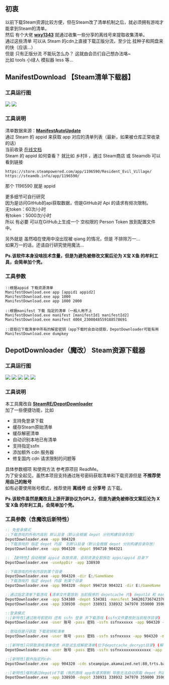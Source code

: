 ## 初衷  
以前下载Steam资源比较方便，但在Steam改了清单机制之后，就必须拥有游戏才能拿到Steam的清单。  
然后 有个大佬 **[wxy1343](https://github.com/wxy1343)** 就通过收集一些分享的离线号来提取收集清单。  
通过这些清单 可以从 Steam 的cdn上直接下载正版分流，至少比 挂种子和网盘来的快（应该...）  
但是 只有正版分流 不能玩怎么办？ 这就由会员们自己想办法咯~  
比如 tools 小绿人 模拟器 less 等...   

## ManifestDownload 【Steam清单下载器】
### 工具运行图  
![](m1.png)
![](m2.png)

### 工具说明  
清单数据来源：**[ManifestAutoUpdate](https://github.com/wxy1343/ManifestAutoUpdate)**  
通过 Steam 的 appid 来获取 app 对应的清单列表（最新，如果被仓库正常收录的话）  
当前收录 [在线文档](https://docs.google.com/spreadsheets/d/1tS-Tar11TAqnlaeh4c7kHJq-vHF8QiQ-EtcEy5NO8a8)  
Steam 的 appid 如何查看？
就比如 乡村8 ，通过 Steam商店 或 Steamdb 可以看到链接
```
https://store.steampowered.com/app/1196590/Resident_Evil_Village/  
https://steamdb.info/app/1196590/  
```
那个 1196590 就是 appid

更多细节可自行研究  
因为是访问GitHub的api获取数据，但是GitHub对 Api 的请求有频次限制。  
无token：60次/小时  
有token：5000次/小时  
所以 有必要 可以在GitHub上生成一个 空权限的 Person Token 放到配置文件中。

另外就是 虽然咱在使用中没出现被 qiang 的情况，但是 不排除万一...  
如果万一的话，还请自行研究使用魔法...  

**Ps.该软件本身没啥技术含量，但是为避免被修改文案后沦为 X宝 X鱼 的牟利工具，会简单加个壳。**

### 工具参数
```dos
::根据appid 下载资源清单
ManifestDownload.exe app [appid1 appid2]
ManifestDownload.exe app 1000
ManifestDownload.exe app 1000 2000

::根据manifest 下载 指定的清单（一般人用不上
ManifestDownload.exe manifest [manifestId1 manifestId2]
ManifestDownload.exe manifest 4004_2300048559188578691

::提取已下载清单中所有的解密密钥（app下载时会自动提取，DepotDownloader可能有用
ManifestDownload.exe dumpkey
```

## DepotDownloader（魔改） Steam资源下载器
### 工具运行图
![](d1.png)
![](d2.png)
![](d3.png)
![](d4.png)
![](d5.png)
### 工具说明
本工具魔改自 **[SteamRE/DepotDownloader](https://github.com/SteamRE/DepotDownloader)**  
加了一些便捷功能，比如
* 支持免登录下载  
* 缓存Steam原始清单
* 缓存解密清单
* 自动识别本地已有清单
* 支持指定ssfn 
* 添加额外 cdn 服务器
* 修复国内 cdn 请求限制的问题等

具体参数细项 和使用方法 参考原项目 ReadMe。  
为了安全起见，虽然本项目支持通过账号密码获取清单和下载资源但是 **不推荐使用自己的账号**  
如有必要使用账号模式，推荐使用 **离线号** 或 **分享号** 去下载。

**Ps.该软件虽然是魔改且上游开源协议为GPL2，但是为避免被修改文案后沦为 X宝 X鱼 的牟利工具，会简单加个壳。**

### 工具参数（含魔改后新特性）
```cmd
:: 免登录模式
::下载游戏的所有内容到 默认目录（默认会根据 depot 分别构建目录存放）
DepotDownloader.exe -app 904320
::下载游戏的 指定 depot 内容  到默认目录（默认会根据 depot 分别构建目录存放）
DepotDownloader.exe -app 904320 -depot 994710 904321

:: 【新特性】自动根据 appid 存放资源，会将资源全部放在 apps/appid 目录下
DepotDownloader.exe -useAppDir -app 338930

::下载游戏的所有内容到某个目录
DepotDownloader.exe -app 904320 -dir E:/GameName
::下载游戏的 指定 depot 内容 到某个目录
DepotDownloader.exe -app 904320 -depot 994710 904321 -dir E:/GameName

::通过指定清单下载游戏 (清单文件要放到 当前程序的 depotcache 内) depotId 和 manifestId 要一一对应
DepotDownloader.exe -app 534380 -depot 534381 -manifest 3462017367423786531 -useAppDir
DepotDownloader.exe -app 338930 -depot 338931 338932 347970 359000 359001 -manifest 1547401116504413409 3145636846994837120 7699221664155927697 2868566071607167109 761387674804236811 -useAppDir

::登录模式
::[新特性]通过账号和密码 还有 ssfn 登录 并下载游戏 (ssfn文件要放到当前程序目录)
DepotDownloader.exe -user 账号 -pass 密码 -ssfn ssfnxxxxxx -app 904320 -depot 994710 904321 -useAppDir

::登陆但是只获取 下载密钥和清单
DepotDownloader.exe -user 账号 -pass 密码 -ssfn ssfnxxxxx -app 904320 -manifest-only

::[新特性]只获取游戏清单信息 并尝试生成解密清单(位于depotcache_decrypt目录) (解密清单应该可以支持无密钥下载游戏)
DepotDownloader.exe -user 账号 -pass 密码 -ssfn ssfnxxxxxxxxxxxxxx -app 904320 -manifest-only -dm

::[新特性]额外指定的cdn
DepotDownloader.exe -app 904320 -cdn steampipe.akamaized.net:80,trts.baishancdnx.cn:80

::[新特性]强制通过depotid下载（有的游戏 app有请求限制 导致无法自动获取 depot 列表）
DepotDownloader.exe -app 338930 -depot 338931 338932 347970 359000 359001 -forceDepot
```
